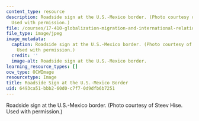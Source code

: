```yaml
---
content_type: resource
description: Roadside sign at the U.S.-Mexico border. (Photo courtesy of Steev Hise.
  Used with permission.)
file: /courses/17-410-globalization-migration-and-international-relations-spring-2006/6493ca51bbb260d0c7f70d9dfb6b7251_17-410s06.jpg
file_type: image/jpeg
image_metadata:
  caption: Roadside sign at the U.S.-Mexico border. (Photo courtesy of [Steev Hise](http://detritus.net/steev/).
    Used with permission.)
  credit: ''
  image-alt: Roadside sign at the U.S.-Mexico border.
learning_resource_types: []
ocw_type: OCWImage
resourcetype: Image
title: Roadside Sign at the U.S.-Mexico Border
uid: 6493ca51-bbb2-60d0-c7f7-0d9dfb6b7251
---
```

Roadside sign at the U.S.-Mexico border. (Photo courtesy of Steev Hise. Used with permission.)

